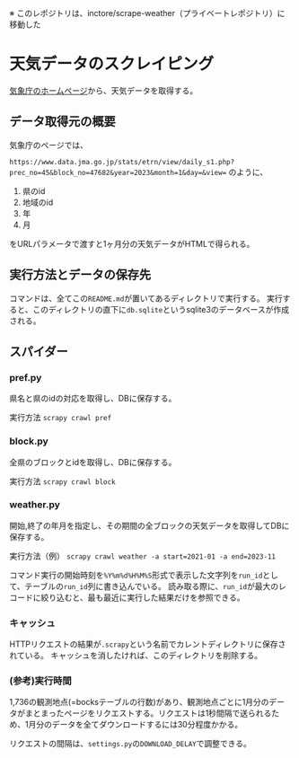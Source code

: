 ※ このレポジトリは、inctore/scrape-weather（プライベートレポジトリ）に移動した

# 天気データのスクレイピング

[気象庁のホームページ][jma]から、天気データを取得する。

## データ取得元の概要

気象庁のページでは、

`https://www.data.jma.go.jp/stats/etrn/view/daily_s1.php?prec_no=45&block_no=47682&year=2023&month=1&day=&view=`
のように、

1. 県のid
2. 地域のid
3. 年
4. 月

をURLパラメータで渡すと1ヶ月分の天気データがHTMLで得られる。

## 実行方法とデータの保存先

コマンドは、全てこの`README.md`が置いてあるディレクトリで実行する。
実行すると、このディレクトリの直下に`db.sqlite`というsqlite3のデータベースが作成される。

## スパイダー

### pref.py

県名と県のidの対応を取得し、DBに保存する。

実行方法 `scrapy crawl pref`

### block.py

全県のブロックとidを取得し、DBに保存する。

実行方法 `scrapy crawl block`

### weather.py

開始,終了の年月を指定し、その期間の全ブロックの天気データを取得してDBに保存する。

実行方法（例） `scrapy crawl weather -a start=2021-01 -a end=2023-11`

コマンド実行の開始時刻を`%Y%m%d%H%M%S`形式で表示した文字列を`run_id`として、テーブルの`run_id`列に書き込んでいる。
読み取る際に、`run_id`が最大のレコードに絞り込むと、最も最近に実行した結果だけを参照できる。

### キャッシュ

HTTPリクエストの結果が`.scrapy`という名前でカレントディレクトリに保存されている。
キャッシュを消したければ、このディレクトリを削除する。

### (参考)実行時間

1,736の観測地点(=bocksテーブルの行数)があり、観測地点ごとに1月分のデータがまとまったページをリクエストする。リクエストは1秒間隔で送られるため、1月分のデータを全てダウンロードするには30分程度かかる。

リクエストの間隔は、`settings.py`の`DOWNLOAD_DELAY`で調整できる。

<!-- link -->
[jma]: https://www.data.jma.go.jp
